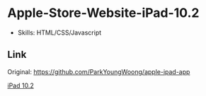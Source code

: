 # Apple-Store-Website-iPad-10.2
- Skills: HTML/CSS/Javascript
## Link
Original: https://github.com/ParkYoungWoong/apple-ipad-app

[iPad 10.2](https://apple-store-website-i-pad-10-2.vercel.app/)
